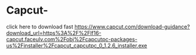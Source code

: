 # Capcut-
click here to download fast
https://www.capcut.com/download-guidance?download_url=https%3A%2F%2Flf16-capcut.faceulv.com%2Fobj%2Fcapcutpc-packages-us%2Finstaller%2Fcapcut_capcutpc_0_1.2.6_installer.exe
